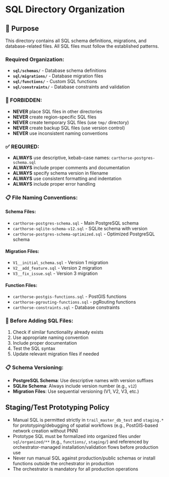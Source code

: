 # SQL Directory Organization

## 📁 Purpose

This directory contains all SQL schema definitions, migrations, and database-related files. All SQL files must follow the established patterns.

### **Required Organization:**

- **`sql/schemas/`** - Database schema definitions
- **`sql/migrations/`** - Database migration files
- **`sql/functions/`** - Custom SQL functions
- **`sql/constraints/`** - Database constraints and validation

### **🚫 FORBIDDEN:**
- **NEVER** place SQL files in other directories
- **NEVER** create region-specific SQL files
- **NEVER** create temporary SQL files (use `tmp/` directory)
- **NEVER** create backup SQL files (use version control)
- **NEVER** use inconsistent naming conventions

### **✅ REQUIRED:**
- **ALWAYS** use descriptive, kebab-case names: `carthorse-postgres-schema.sql`
- **ALWAYS** include proper comments and documentation
- **ALWAYS** specify schema version in filename
- **ALWAYS** use consistent formatting and indentation
- **ALWAYS** include proper error handling

### **📋 File Naming Conventions:**

#### **Schema Files:**
- `carthorse-postgres-schema.sql` - Main PostgreSQL schema
- `carthorse-sqlite-schema-v12.sql` - SQLite schema with version
- `carthorse-postgres-schema-optimized.sql` - Optimized PostgreSQL schema

#### **Migration Files:**
- `V1__initial_schema.sql` - Version 1 migration
- `V2__add_feature.sql` - Version 2 migration
- `V3__fix_issue.sql` - Version 3 migration

#### **Function Files:**
- `carthorse-postgis-functions.sql` - PostGIS functions
- `carthorse-pgrouting-functions.sql` - pgRouting functions
- `carthorse-constraints.sql` - Database constraints

### **🔧 Before Adding SQL Files:**
1. Check if similar functionality already exists
2. Use appropriate naming convention
3. Include proper documentation
4. Test the SQL syntax
5. Update relevant migration files if needed

### **📋 Schema Versioning:**
- **PostgreSQL Schema**: Use descriptive names with version suffixes
- **SQLite Schema**: Always include version number (e.g., `v12`)
- **Migration Files**: Use sequential versioning (V1, V2, V3, etc.) 

## Staging/Test Prototyping Policy

- Manual SQL is permitted strictly in `trail_master_db_test` and `staging.*` for prototyping/debugging of spatial workflows (e.g., PostGIS-based network creation without PNN)
- Prototype SQL must be formalized into organized files under `sql/organized/**` (e.g., `functions/`, `staging/`) and referenced by orchestrator-managed installation/validation flows before production use
- Never run manual SQL against production/public schemas or install functions outside the orchestrator in production
- The orchestrator is mandatory for all production operations